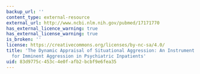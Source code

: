 ```yaml
---
backup_url: ''
content_type: external-resource
external_url: http://www.ncbi.nlm.nih.gov/pubmed/17171770
has_external_licence_warning: true
has_external_license_warning: true
is_broken: ''
license: https://creativecommons.org/licenses/by-nc-sa/4.0/
title: 'The Dynamic Appraisal of Situational Aggression: An Instrument to Assess Risk
  for Imminent Aggression in Psychiatric Inpatients'
uid: 83d9775c-453c-4e0f-afb2-bcbf9e6fea35
---
```

